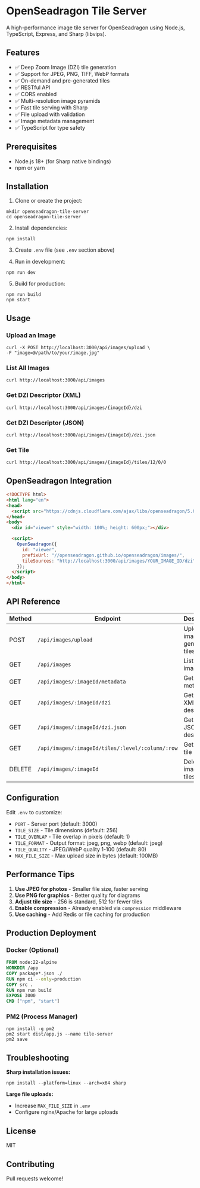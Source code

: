 # OpenSeadragon Tile Server

A high-performance image tile server for OpenSeadragon using Node.js, TypeScript, Express, and Sharp (libvips).

## Features

- ✅ Deep Zoom Image (DZI) tile generation
- ✅ Support for JPEG, PNG, TIFF, WebP formats
- ✅ On-demand and pre-generated tiles
- ✅ RESTful API
- ✅ CORS enabled
- ✅ Multi-resolution image pyramids
- ✅ Fast tile serving with Sharp
- ✅ File upload with validation
- ✅ Image metadata management
- ✅ TypeScript for type safety

## Prerequisites

- Node.js 18+ (for Sharp native bindings)
- npm or yarn

## Installation

1. Clone or create the project:
```shell
mkdir openseadragon-tile-server
cd openseadragon-tile-server
```

2. Install dependencies:
```shell
npm install
```

3. Create `.env` file (see `.env` section above)

4. Run in development:
```shell
npm run dev
```

5. Build for production:
```shell
npm run build
npm start
```

## Usage

### Upload an Image

```shell
curl -X POST http://localhost:3000/api/images/upload \
-F "image=@/path/to/your/image.jpg"
```

### List All Images

```shell
curl http://localhost:3000/api/images
```

### Get DZI Descriptor (XML)

```shell
curl http://localhost:3000/api/images/{imageId}/dzi
```

### Get DZI Descriptor (JSON)

```shell
curl http://localhost:3000/api/images/{imageId}/dzi.json
```

### Get Tile

```shell
curl http://localhost:3000/api/images/{imageId}/tiles/12/0/0
```

## OpenSeadragon Integration

```html
<!DOCTYPE html>
<html lang="en">
<head>
  <script src="https://cdnjs.cloudflare.com/ajax/libs/openseadragon/5.0.1/openseadragon.min.js"></script>
</head>
<body>
  <div id="viewer" style="width: 100%; height: 600px;"></div>

  <script>
    OpenSeadragon({
      id: "viewer",
      prefixUrl: "//openseadragon.github.io/openseadragon/images/",
      tileSources: "http://localhost:3000/api/images/YOUR_IMAGE_ID/dzi"
    });
  </script>
</body>
</html>
```

## API Reference

| Method | Endpoint                                         | Description                     |
|--------|--------------------------------------------------|---------------------------------|
| POST   | `/api/images/upload`                             | Upload image and generate tiles |
| GET    | `/api/images`                                    | List all images                 |
| GET    | `/api/images/:imageId/metadata`                  | Get image metadata              |
| GET    | `/api/images/:imageId/dzi`                       | Get DZI XML descriptor          |
| GET    | `/api/images/:imageId/dzi.json`                  | Get DZI JSON descriptor         |
| GET    | `/api/images/:imageId/tiles/:level/:column/:row` | Get specific tile               |
| DELETE | `/api/images/:imageId`                           | Delete image and tiles          |

## Configuration

Edit `.env` to customize:

- `PORT` - Server port (default: 3000)
- `TILE_SIZE` - Tile dimensions (default: 256)
- `TILE_OVERLAP` - Tile overlap in pixels (default: 1)
- `TILE_FORMAT` - Output format: jpeg, png, webp (default: jpeg)
- `TILE_QUALITY` - JPEG/WebP quality 1-100 (default: 80)
- `MAX_FILE_SIZE` - Max upload size in bytes (default: 100MB)

## Performance Tips

1. **Use JPEG for photos** - Smaller file size, faster serving
2. **Use PNG for graphics** - Better quality for diagrams
3. **Adjust tile size** - 256 is standard, 512 for fewer tiles
4. **Enable compression** - Already enabled via `compression` middleware
5. **Use caching** - Add Redis or file caching for production

## Production Deployment

### Docker (Optional)

```Dockerfile
FROM node:22-alpine
WORKDIR /app
COPY package*.json ./
RUN npm ci --only=production
COPY src .
RUN npm run build
EXPOSE 3000
CMD ["npm", "start"]
```

### PM2 (Process Manager)

```shell
npm install -g pm2
pm2 start dist/app.js --name tile-server
pm2 save
```

## Troubleshooting

**Sharp installation issues:**
```shell
npm install --platform=linux --arch=x64 sharp
```

**Large file uploads:**
- Increase `MAX_FILE_SIZE` in `.env`
- Configure nginx/Apache for large uploads

## License

MIT

## Contributing

Pull requests welcome!
